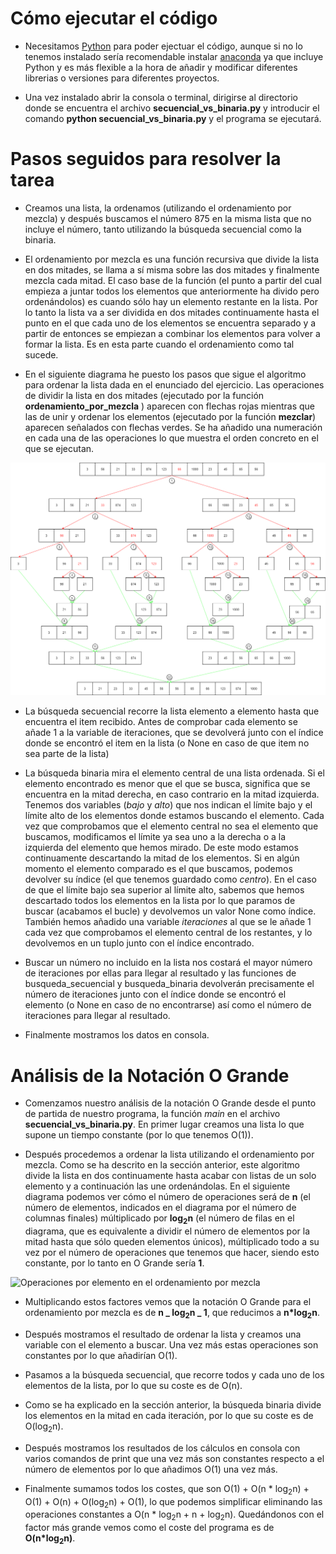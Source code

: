 # Cómo ejecutar el código

-   Necesitamos [Python](https://www.python.org/) para poder ejectuar el código, aunque si no lo tenemos instalado sería recomendable instalar [anaconda](https://www.anaconda.com/products/individual) ya que incluye Python y es más flexible a la hora de añadir y modificar diferentes librerias o versiones para diferentes proyectos.

-   Una vez instalado abrir la consola o terminal, dirigirse al directorio donde se encuentra el archivo **secuencial_vs_binaria.py** y introducir el comando **python secuencial_vs_binaria.py** y el programa se ejecutará.

# Pasos seguidos para resolver la tarea

-   Creamos una lista, la ordenamos (utilizando el ordenamiento por mezcla) y después buscamos el número 875 en la misma lista que no incluye el número, tanto utilizando la búsqueda secuencial como la binaria.

-   El ordenamiento por mezcla es una función recursiva que divide la lista en dos mitades, se llama a sí misma sobre las dos mitades y finalmente mezcla cada mitad. El caso base de la función (el punto a partir del cual empieza a juntar todos los elementos que anteriormente ha divido pero ordenándolos) es cuando sólo hay un elemento restante en la lista. Por lo tanto la lista va a ser dividida en dos mitades continuamente hasta el punto en el que cada uno de los elementos se encuentra separado y a partir de entonces se empiezan a combinar los elementos para volver a formar la lista. Es en esta parte cuando el ordenamiento como tal sucede.

-   En el siguiente diagrama he puesto los pasos que sigue el algoritmo para ordenar la lista dada en el enunciado del ejercicio. Las operaciones de dividir la lista en dos mitades (ejecutado por la función **ordenamiento_por_mezcla** ) aparecen con flechas rojas mientras que las de unir y ordenar los elementos (ejecutado por la función **mezclar**) aparecen señalados con flechas verdes. Se ha añadido una numeración en cada una de las operaciones lo que muestra el orden concreto en el que se ejecutan.

![Diagrama de operaciones en el ordenamiento por mezcla](img/operaciones_completas.png)

-   La búsqueda secuencial recorre la lista elemento a elemento hasta que encuentra el item recibido. Antes de comprobar cada elemento se añade 1 a la variable de iteraciones, que se devolverá junto con el índice donde se encontró el item en la lista (o None en caso de que item no sea parte de la lista)

-   La búsqueda binaria mira el elemento central de una lista ordenada. Si el elemento encontrado es menor que el que se busca, significa que se encuentra en la mitad derecha, en caso contrario en la mitad izquierda. Tenemos dos variables (_bajo_ y _alto_) que nos indican el límite bajo y el límite alto de los elementos donde estamos buscando el elemento. Cada vez que comprobamos que el elemento central no sea el elemento que buscamos, modificamos el límite ya sea uno a la derecha o a la izquierda del elemento que hemos mirado. De este modo estamos continuamente descartando la mitad de los elementos. Si en algún momento el elemento comparado es el que buscamos, podemos devolver su índice (el que tenemos guardado como _centro_). En el caso de que el límite bajo sea superior al límite alto, sabemos que hemos descartado todos los elementos en la lista por lo que paramos de buscar (acabamos el bucle) y devolvemos un valor None como índice. También hemos añadido una variable _iteraciones_ al que se le añade 1 cada vez que comprobamos el elemento central de los restantes, y lo devolvemos en un tuplo junto con el índice encontrado.

-   Buscar un número no incluido en la lista nos costará el mayor número de iteraciones por ellas para llegar al resultado y las funciones de busqueda_secuencial y busqueda_binaria devolverán precisamente el número de iteraciones junto con el índice donde se encontró el elemento (o None en caso de no encontrarse) así como el número de iteraciones para llegar al resultado.

-   Finalmente mostramos los datos en consola.

# Análisis de la Notación O Grande

-   Comenzamos nuestro análisis de la notación O Grande desde el punto de partida de nuestro programa, la función _main_ en el archivo **secuencial_vs_binaria.py**. En primer lugar creamos una lista lo que supone un tiempo constante (por lo que tenemos O(1)).

-   Después procedemos a ordenar la lista utilizando el ordenamiento por mezcla. Como se ha descrito en la sección anterior, este algoritmo divide la lista en dos continuamente hasta acabar con listas de un solo elemento y a continuación las une ordenándolas. En el siguiente diagrama podemos ver cómo el número de operaciones será de **n** (el número de elementos, indicados en el diagrama por el número de columnas finales) múltiplicado por **log<sub>2</sub>n** (el número de filas en el diagrama, que es equivalente a dividir el número de elementos por la mitad hasta que sólo queden elementos únicos), múltiplicado todo a su vez por el número de operaciones que tenemos que hacer, siendo esto constante, por lo tanto en O Grande sería **1**.

![Operaciones por elemento en el ordenamiento por mezcla](img/análisis_o_grande.png)

-   Multiplicando estos factores vemos que la notación O Grande para el ordenamiento por mezcla es de **n _ log<sub>2</sub>n _ 1**, que reducimos a **n\*log<sub>2</sub>n**.

-   Después mostramos el resultado de ordenar la lista y creamos una variable con el elemento a buscar. Una vez más estas operaciones son constantes por lo que añadirían O(1).

-   Pasamos a la búsqueda secuencial, que recorre todos y cada uno de los elementos de la lista, por lo que su coste es de O(n).

-   Como se ha explicado en la sección anterior, la búsqueda binaria divide los elementos en la mitad en cada iteración, por lo que su coste es de O(log<sub>2</sub>n).

-   Después mostramos los resultados de los cálculos en consola con varios comandos de print que una vez más son constantes respecto a el número de elementos por lo que añadimos O(1) una vez más.

-   Finalmente sumamos todos los costes, que son O(1) + O(n \* log<sub>2</sub>n) + O(1) + O(n) + O(log<sub>2</sub>n) + O(1), lo que podemos simplificar eliminando las operaciones constantes a O(n \* log<sub>2</sub>n + n + log<sub>2</sub>n). Quedándonos con el factor más grande vemos como el coste del programa es de **O(n\*log<sub>2</sub>n)**.
